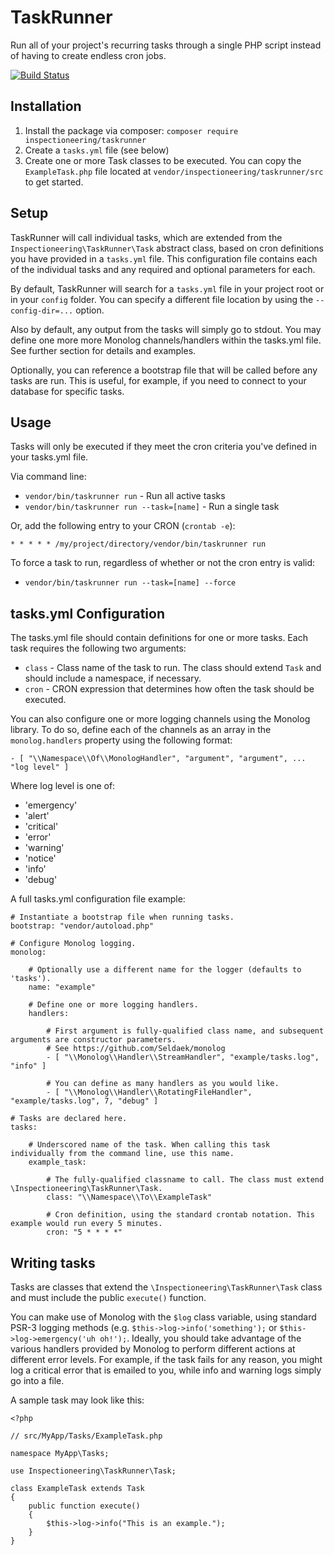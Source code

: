 TaskRunner
==========

Run all of your project's recurring tasks through a single PHP script instead of having to
create endless cron jobs.

[![Build Status](https://travis-ci.org/Inspectioneering/taskrunner.svg?branch=master)](https://travis-ci.org/Inspectioneering/taskrunner)

Installation
------------

1. Install the package via composer: `composer require inspectioneering/taskrunner`
2. Create a `tasks.yml` file (see below)
3. Create one or more Task classes to be executed. You can copy the `ExampleTask.php` file located at
`vendor/inspectioneering/taskrunner/src` to get started.

Setup
-----

TaskRunner will call individual tasks, which are extended from the `Inspectioneering\TaskRunner\Task` abstract class,
based on cron definitions you have provided in a `tasks.yml` file. This configuration file contains each of the
individual tasks and any required and optional parameters for each.

By default, TaskRunner will search for a `tasks.yml` file in your project root or in your `config` folder. You can
specify a different file location by using the `--config-dir=...` option.

Also by default, any output from the tasks will simply go to stdout. You may define one more more Monolog
channels/handlers within the tasks.yml file. See further section for details and examples.

Optionally, you can reference a bootstrap file that will be called before any tasks are run. This is useful, for
example, if you need to connect to your database for specific tasks.

Usage
-----

Tasks will only be executed if they meet the cron criteria you've defined in your tasks.yml file.

Via command line:

* `vendor/bin/taskrunner run` - Run all active tasks
* `vendor/bin/taskrunner run --task=[name]` - Run a single task

Or, add the following entry to your CRON (`crontab -e`):

`* * * * * /my/project/directory/vendor/bin/taskrunner run`

To force a task to run, regardless of whether or not the cron entry is valid:

* `vendor/bin/taskrunner run --task=[name] --force`

tasks.yml Configuration
-----------------------

The tasks.yml file should contain definitions for one or more tasks. Each task requires the following two arguments:

* `class` - Class name of the task to run. The class should extend `Task` and should include a namespace, if necessary.
* `cron` - CRON expression that determines how often the task should be executed.

You can also configure one or more logging channels using the Monolog library. To do so, define each of the channels
as an array in the `monolog.handlers` property using the following format:

    - [ "\\Namespace\\Of\\MonologHandler", "argument", "argument", ... "log level" ]

Where log level is one of:

 * 'emergency'
 * 'alert'
 * 'critical'
 * 'error'
 * 'warning'
 * 'notice'
 * 'info'
 * 'debug'

A full tasks.yml configuration file example:

    # Instantiate a bootstrap file when running tasks.
    bootstrap: "vendor/autoload.php"

    # Configure Monolog logging.
    monolog:

        # Optionally use a different name for the logger (defaults to 'tasks').
        name: "example"

        # Define one or more logging handlers.
        handlers:

            # First argument is fully-qualified class name, and subsequent arguments are constructor parameters.
            # See https://github.com/Seldaek/monolog
            - [ "\\Monolog\\Handler\\StreamHandler", "example/tasks.log", "info" ]

            # You can define as many handlers as you would like.
            - [ "\\Monolog\\Handler\\RotatingFileHandler", "example/tasks.log", 7, "debug" ]

    # Tasks are declared here.
    tasks:

        # Underscored name of the task. When calling this task individually from the command line, use this name.
        example_task:

            # The fully-qualified classname to call. The class must extend \Inspectioneering\TaskRunner\Task.
            class: "\\Namespace\\To\\ExampleTask"

            # Cron definition, using the standard crontab notation. This example would run every 5 minutes.
            cron: "5 * * * *"

Writing tasks
-------------

Tasks are classes that extend the `\Inspectioneering\TaskRunner\Task` class and must include the public `execute()`
function.

You can make use of Monolog with the `$log` class variable, using standard PSR-3 logging methods (e.g.
`$this->log->info('something');` or `$this->log->emergency('uh oh!');`. Ideally, you should take advantage of the
various handlers provided by Monolog to perform different actions at different error levels. For example, if the task
fails for any reason, you might log a critical error that is emailed to you, while info and warning logs simply go into
a file.

A sample task may look like this:

    <?php

    // src/MyApp/Tasks/ExampleTask.php

    namespace MyApp\Tasks;

    use Inspectioneering\TaskRunner\Task;

    class ExampleTask extends Task
    {
        public function execute()
        {
            $this->log->info("This is an example.");
        }
    }

